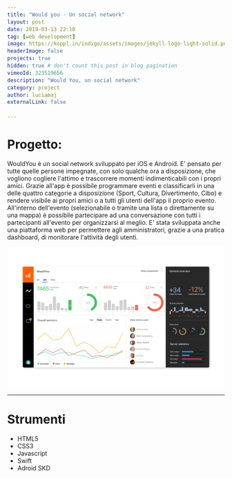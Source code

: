 ```yaml
---
title: "Would you - Un social network"
layout: post
date: 2019-03-13 22:10
tag: [web development]
image: https://koppl.in/indigo/assets/images/jekyll-logo-light-solid.png
headerImage: false
projects: true
hidden: true # don't count this post in blog pagination
vimeoId: 323519656
description: "Would You, un social network"
category: project
author: luciamaj
externalLink: false

---
```


# Progetto:
WouldYou è un social network sviluppato per iOS e Android. E' pensato per tutte quelle persone impegnate, con solo qualche ora a disposizione, che vogliono cogliere l'attimo e trascorrere momenti indimenticabili con i propri amici.
Grazie all'app è possibile programmare eventi e classificarli in una delle quattro categorie a disposizione (Sport, Cultura, Divertimento, Cibo) e rendere visibile ai propri amici o a tutti gli utenti dell'app il proprio evento. All'interno dell'evento (selezionabile o tramite una lista o direttamente su una mappa) è possibile partecipare ad una conversazione con tutti i partecipanti all'evento per organizzarsi al meglio.
E' stata sviluppata anche una piattaforma web per permettere agli amministratori, grazie a una pratica dashboard, di monitorare l'attività degli utenti.

![image](assets/images/wouldyou/dash.png)

---

# Strumenti

- HTML5
- CSS3
- Javascript
- Swift
- Adroid SKD